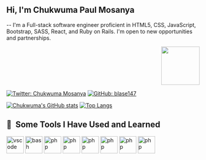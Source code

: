 ## Hi, I'm Chukwuma Paul Mosanya
-- I'm a Full-stack software engineer proficient in HTML5, CSS, JavaScript, Bootstrap, SASS, React, and Ruby on Rails. I'm open to new opportunities and partnerships.

<div id="header" align="right">
  <img src="https://media.giphy.com/media/M9gbBd9nbDrOTu1Mqx/giphy.gif" width="100"/>
</div>

[![Twitter: Chukwuma Mosanya](https://img.shields.io/twitter/follow/ChukwumaMosanya?style=social)](https://twitter.com/ChukwumaMosanya)
[![GitHub: blase147](https://img.shields.io/github/followers/blase147?label=follow&style=social)](https://github.com/blase147)

[![Chukwuma's GitHub stats](https://github-readme-stats.vercel.app/api?username=blase147)](https://github.com/blase147/github-readme-stats)
[![Top Langs](https://github-readme-stats.vercel.app/api/top-langs/?username=blase147&layout=compact)](https://github.com/blase147/github-readme-stats)

<h2> 🚀 &nbsp;Some Tools I Have Used and Learned</h2>
<p align="left">
<img src="https://cdn.jsdelivr.net/gh/devicons/devicon/icons/vscode/vscode-original.svg" alt="vscode" width="45" height="45"/>
<img src="https://cdn.jsdelivr.net/gh/devicons/devicon/icons/bash/bash-original.svg" alt="bash" width="45" height="45"/>
<img src="https://cdn.jsdelivr.net/gh/devicons/devicon/icons/javascript/javascript-original.svg" alt="php" width="45" height="45"/>
<img src="https://cdn.jsdelivr.net/gh/devicons/devicon/icons/ruby/ruby-original.svg" alt="php" width="45" height="45"/>
 <img src="https://cdn.jsdelivr.net/gh/devicons/devicon/icons/react/react-original.svg" alt="php" width="45" height="45"/>
 <img src="https://cdn.jsdelivr.net/gh/devicons/devicon/icons/html5/html5-original.svg" alt="php" width="45" height="45"/>
 <img src="https://cdn.jsdelivr.net/gh/devicons/devicon/icons/redux/redux-original.svg" alt="php" width="45" height="45"/>
 <img src="https://cdn.jsdelivr.net/gh/devicons/devicon/icons/bootstrap/bootstrap-original.svg" alt="php" width="45" height="45"/>
</p>


